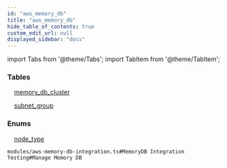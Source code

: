 ```yaml
---
id: "aws_memory_db"
title: "aws_memory_db"
hide_table_of_contents: true
custom_edit_url: null
displayed_sidebar: "docs"
---
```


import Tabs from '@theme/Tabs';
import TabItem from '@theme/TabItem';

<Tabs>
  <TabItem value="Components" label="Components" default>

### Tables

    [memory_db_cluster](../../aws/tables/aws_memory_db_entity_memory_db_cluster.MemoryDBCluster)

    [subnet_group](../../aws/tables/aws_memory_db_entity_subnet_group.SubnetGroup)

### Enums
    [node_type](../../aws/enums/aws_memory_db_entity_memory_db_cluster.NodeTypeEnum)

</TabItem>
  <TabItem value="Code examples" label="Code examples">

```testdoc
modules/aws-memory-db-integration.ts#MemoryDB Integration Testing#Manage Memory DB
```

</TabItem>
</Tabs>
